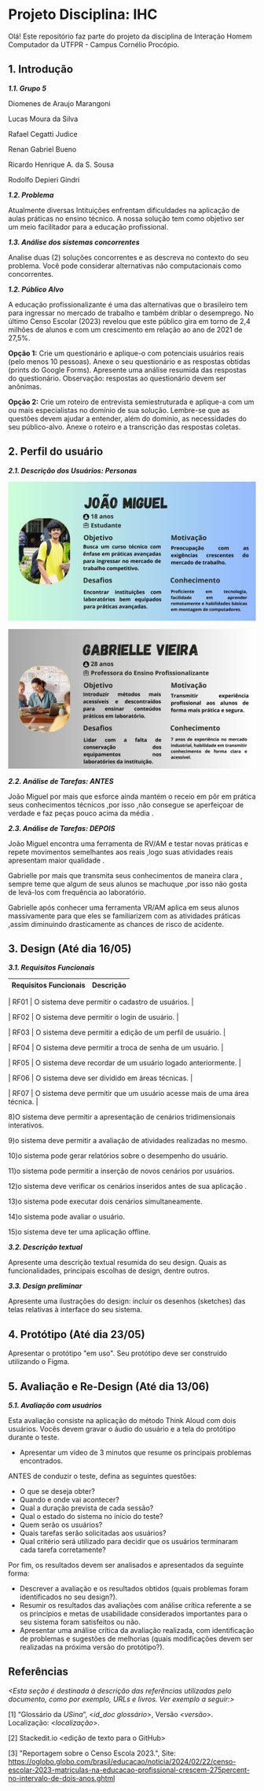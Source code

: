 
# Projeto Disciplina: IHC


Olá! Este repositório faz parte do projeto da disciplina de Interação Homem Computador da UTFPR - Campus Cornélio Procópio. 

## 1. Introdução

***1.1.  Grupo 5***

Diomenes de Araujo Marangoni

Lucas Moura da Silva

Rafael Cegatti Judice

Renan Gabriel Bueno

Ricardo Henrique A. da S. Sousa

Rodolfo Depieri Gindri

***1.2.  Problema***

Atualmente diversas Intituições enfrentam dificuldades na aplicação de aulas práticas no ensino técnico. A nossa solução tem como objetivo ser um meio facilitador para a educação profissional.

***1.3.  Análise dos sistemas concorrentes***

Analise  duas (2) soluções concorrentes e as descreva no contexto do seu problema. Você pode considerar alternativas não computacionais como concorrentes.

***1.2.  Público Alvo***

A educação profissionalizante é uma das alternativas que o brasileiro tem para ingressar no mercado de trabalho e também driblar o desemprego. No último Censo Escolar (2023) revelou que este público gira em torno de 2,4 milhões de alunos e com um crescimento em relação ao ano de 2021 de 27,5%.

**Opção 1:** Crie um questionário e aplique-o  com potenciais usuários reais  (pelo menos 10 pessoas). Anexe o seu questionário e as respostas obtidas (prints do Google Forms).  Apresente uma análise  resumida das respostas do questionário.  Observação: respostas ao questionário devem ser anônimas.

**Opção 2:** Crie um roteiro de entrevista semiestruturada e aplique-a com um ou mais especialistas no domínio de sua solução. Lembre-se que as questões devem ajudar a entender, além do domínio, as necessidades do seu público-alvo. Anexe o roteiro e a transcrição das respostas coletas.

## 2. Perfil do usuário

***2.1. Descrição dos Usuários: Personas***

![Persona 1](https://github.com/ricardohsousa/disciplina-ihc/blob/main/Documentos/Persona%201.jpg)

![Persona 2](https://github.com/ricardohsousa/disciplina-ihc/blob/main/Documentos/Persona%202.jpg)

***2.2. Análise de Tarefas: ANTES***

João Miguel por mais que esforce ainda mantém o receio em pôr em prática seus conhecimentos técnicos ,por isso ,não consegue se aperfeiçoar de verdade e faz peças pouco acima da média .

***2.3. Análise de Tarefas: DEPOIS***

João Miguel encontra uma ferramenta de RV/AM e testar novas práticas e repete movimentos semelhantes aos reais ,logo suas atividades reais apresentam maior qualidade .

Gabrielle por mais que transmita seus conhecimentos de maneira clara , sempre teme que algum de seus alunos se machuque ,por isso não gosta de levá-los com frequência ao laboratório.

Gabrielle após conhecer uma ferramenta VR/AM aplica em seus alunos massivamente para que eles se familiarizem com as atividades práticas ,assim diminuindo drasticamente as chances de risco de acidente.

## 3. Design (Até dia 16/05)

***3.1. Requisitos Funcionais***

| Requisitos Funcionais | Descrição |
| --------------------- | ------------ |

| RF01 | O sistema deve permitir o cadastro de usuários. |

| RF02 | O sistema deve permitir o login de usuário. |

| RF03 | O sistema deve permitir a edição de um perfil de usuário. |

| RF04 | O sistema deve permitir a troca de senha de um usuário. |

| RF05 | O sistema deve recordar de um usuário logado anteriormente. |

| RF06 | O sistema deve ser dividido em áreas técnicas. |

| RF07 | O sistema deve permitir que um usuário acesse mais de uma área técnica. |

8)O sistema deve permitir a apresentação de cenários tridimensionais interativos.

9)o sistema deve permitir a avaliação de atividades realizadas no mesmo.

10)o sistema pode gerar relatórios sobre o desempenho do usuário.

11)o sistema pode permitir a inserção de novos cenários por usuários.

12)o sistema deve verificar os cenários inseridos antes de sua aplicação .

13)o sistema pode executar dois cenários simultaneamente.

14)o sistema pode avaliar o usuário.

15)o sistema deve ter uma aplicação offline.
    
***3.2. Descrição textual***    

Apresente uma descrição textual resumida do seu design.  Quais as funcionalidades, principais escolhas de design, dentre outros. 

***3.3. Design preliminar***      

Apresente uma ilustrações do design: incluir os desenhos (sketches) das telas relativas à interface do seu sistema. 

## 4. Protótipo (Até dia 23/05)

Apresentar o protótipo "em uso". Seu protótipo deve ser construído utilizando o Figma. 

## 5. Avaliação e Re-Design (Até dia 13/06)

***5.1. Avaliação com usuários*** 

Esta avaliação consiste na aplicação do método Think  Aloud com dois usuários. Vocês devem gravar o áudio do usuário e a tela do protótipo durante o teste.

-   Apresentar um vídeo de 3 minutos que resume os principais problemas encontrados.    

ANTES de conduzir o teste, defina as seguintes questões:

-   O que se deseja obter?    
-   Quando e onde vai acontecer?    
-   Qual a duração prevista de cada sessão?    
-   Qual o estado do sistema no início do teste?    
-   Quem serão os usuários?    
-   Quais tarefas serão solicitadas aos usuários?    
-   Qual critério será utilizado para decidir que os usuários terminaram cada tarefa corretamente?    

Por fim, os resultados devem ser analisados e apresentados da seguinte forma:

-   Descrever  a avaliação e os resultados obtidos (quais problemas foram identificados no seu design?).    
-   Resumir os resultados das avaliações com análise crítica referente a se os princípios e metas de usabilidade considerados importantes para o seu sistema foram satisfeitos ou não.
- Apresentar uma análise crítica da avaliação realizada, com identificação de problemas e sugestões de melhorias (quais modificações devem ser realizadas na próxima versão do protótipo?).

## Referências

*<Esta seção é destinada à descrição das referências utilizadas pelo documento, como por exemplo, URLs e livros. Ver exemplo a seguir:>*

[1] “Glossário da _USina_”, <_id_doc glossário_>, Versão <_versão_>. Localização: <_localização_>.

[2] Stackedit.io <edição de texto para o GitHub>

[3] "Reportagem sobre o Censo Escola 2023.", Site: <https://oglobo.globo.com/brasil/educacao/noticia/2024/02/22/censo-escolar-2023-matriculas-na-educacao-profissional-crescem-275percent-no-intervalo-de-dois-anos.ghtml>